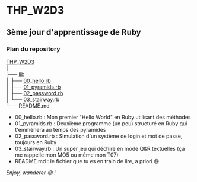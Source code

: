 # THP_W2D3

## 3ème jour d'apprentissage de Ruby

### Plan du repository

<a href="https://github.com/GibbZ-78/THP_W2D3">THP_W2D3</a>  
|  
├── <a href="https://github.com/GibbZ-78/THP_W2D3/tree/main/lib">lib</a>  
│   ├── <a href="https://github.com/GibbZ-78/THP_W2D3/blob/main/lib/00_hello.rb">00_hello.rb</a>  
│   ├── <a href="https://github.com/GibbZ-78/THP_W2D3/blob/main/lib/01_pyramids.rb">01_pyramids.rb</a>  
│   ├── <a href="https://github.com/GibbZ-78/THP_W2D3/blob/main/lib/02_password.rb">02_password.rb</a>  
│   └── <a href="https://github.com/GibbZ-78/THP_W2D3/blob/main/lib/03_stairway.rb">03_stairway.rb</a>  
└── README.md  
  
- 00_hello.rb : Mon premier "Hello World" en Ruby utilisant des méthodes
- 01_pyramids.rb : Deuxième programme (un peu) structuré en Ruby qui t'emmènera au temps des pyramides
- 02_password.rb : Simulation d'un système de login et mot de passe, toujours en Ruby
- 03_stairway.rb : Un super jeu qui déchire en mode Q&R textuelles (ça me rappelle mon MO5 ou même mon T07)
- README.md : le fichier que tu es en train de lire, a priori :smile:


<i>Enjoy, wanderer :wink: !</i>